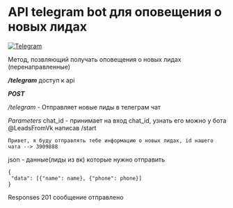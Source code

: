 # API telegram bot для оповещения о новых лидах

[![Telegram](https://img.shields.io/badge/-Telegram-141130?style=for-the-badge&logo=Telegram)]( https://t.me/LeadsFromVkBot)

Метод, позвляющий получать оповещения о новых лидах (перенаправленные)


***/telegram*** доступ к api

___POST___

_/telegram_ - Отправляет новые лиды в телеграм чат

*Parameters*
chat_id - принимает на вход chat_id, узнать его можно у бота @LeadsFromVk написав /start

```
Привет, я буду отправлять тебе информацию о новых лидах, id нашего чата --> 3909888
```

json - данные(лиды из вк) которые нужно отправить

```
{
 "data": [{"name": name}, {"phone": phone}]
}
```


Responses 201 сообщение отправлено

